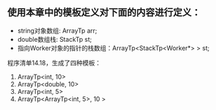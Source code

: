 ## 使用本章中的模板定义对下面的内容进行定义：
- string对象数组: ArrayTp<string> arr;
- double数组栈: StackTp<double> st;
- 指向Worker对象的指针的栈数组：ArrayTp<StackTp<Worker*> > st;

程序清单14.18，生成了四种模板：
1. ArrayTp<int, 10>
2. ArrayTp<double, 10>
3. ArrayTp<int, 5>
4. ArrayTp<ArrayTp<int, 5>, 10 >